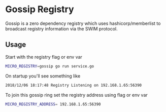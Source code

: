 # Gossip Registry

Gossip is a zero dependency registry which uses hashicorp/memberlist to broadcast registry information 
via the SWIM protocol. 

## Usage

Start with the registry flag or env var

```bash
MICRO_REGISTRY=gossip go run service.go
```

On startup you'll see something like

```bash
2018/12/06 18:17:48 Registry Listening on 192.168.1.65:56390
```

To join this gossip ring set the registry address using flag or env var

```bash
MICRO_REGISTRY_ADDRESS= 192.168.1.65:56390 
```
